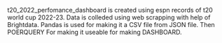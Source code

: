 t20_2022_perfomance_dashboard is created using espn records of t20 world cup 2022-23. 
Data is colleded using web scrapping with help of Brightdata.
Pandas is used for making it a CSV file from JSON file.
Then POERQUERY For making it useable for making DASHBOARD.
